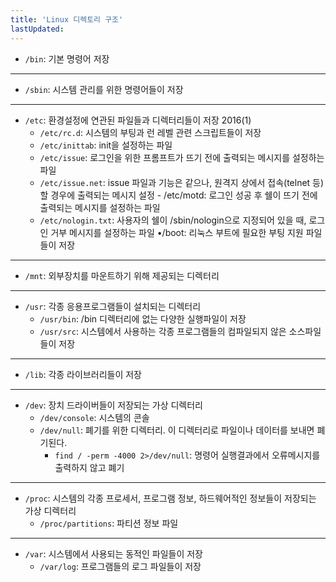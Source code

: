 ```yaml
---
title: 'Linux 디렉토리 구조'
lastUpdated: 
---
```


- `/bin`: 기본 명령어 저장

---

- `/sbin`: 시스템 관리를 위한 명령어들이 저장

---

- `/etc`: 환경설정에 연관된 파일들과 디렉터리들이 저장 2016(1)
  - `/etc/rc.d`: 시스템의 부팅과 런 레벨 관련 스크립트들이 저장
  - `/etc/inittab`: init을 설정하는 파일
  - `/etc/issue`: 로그인을 위한 프롬프트가 뜨기 전에 출력되는 메시지를 설정하는 파일
  - `/etc/issue.net`: issue 파일과 기능은 같으나, 원격지 상에서 접속(telnet 등)할 경우에 출력되는 메시지 설정 - /etc/motd: 로그인 성공 후 쉘이 뜨기 전에 출력되는 메시지를 설정하는 파일
  - `/etc/nologin.txt`: 사용자의 쉘이 /sbin/nologin으로 지정되어 있을 때, 로그인 거부 메시지를 설정하는 파일 •/boot: 리눅스 부트에 필요한 부팅 지원 파일들이 저장

---

- `/mnt`: 외부장치를 마운트하기 위해 제공되는 디렉터리

---

- `/usr`: 각종 응용프로그램들이 설치되는 디렉터리
  - `/usr/bin`: /bin 디렉터리에 없는 다양한 실행파일이 저장
  - `/usr/src`: 시스템에서 사용하는 각종 프로그램들의 컴파일되지 않은 소스파일들이 저장

---

- `/lib`: 각종 라이브러리들이 저장

---

- `/dev`: 장치 드라이버들이 저장되는 가상 디렉터리
  - `/dev/console`: 시스템의 콘솔
  - `/dev/null`: 폐기를 위한 디렉터리. 이 디렉터리로 파일이나 데이터를 보내면 폐기된다.
    - `find / -perm -4000 2>/dev/null`: 명령어 실행결과에서 오류메시지를 출력하지 않고 폐기

---

- `/proc`: 시스템의 각종 프로세서, 프로그램 정보, 하드웨어적인 정보들이 저장되는 가상 디렉터리
  - `/proc/partitions`: 파티션 정보 파일

---

- `/var`: 시스템에서 사용되는 동적인 파일들이 저장
  - `/var/log`: 프로그램들의 로그 파일들이 저장
